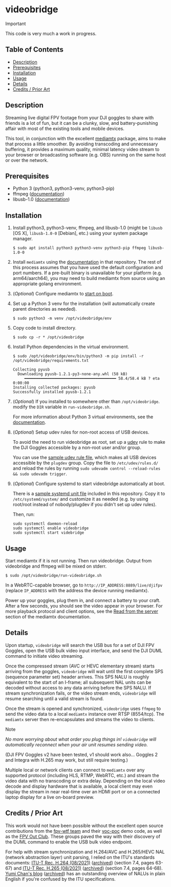 # videobridge

> [!IMPORTANT]
> This code is very much a work in progress.


## Table of Contents
* [Description](#description)
* [Prerequisites](#prerequisites)
* [Installation](#installation)
* [Usage](#usage)
* [Details](#details)
* [Credits / Prior Art](#credits--prior-art)


## Description

Streaming live digital FPV footage from your DJI goggles to share with friends
is a lot of fun, but it can be a clunky, slow, and battery-punishing affair
with most of the existing tools and mobile devices.

This tool, in conjunction with the excellent
[mediamtx](https://github.com/bluenviron/mediamtx) package, aims to make that 
process a little smoother.  By avoiding transcoding and unnecessary buffering, 
it provides a maximum quality, minimal latency video stream to your browser or
broadcasting software (e.g. OBS) running on the same host or over the network.


## Prerequisites

* Python 3 (python3, python3-venv, python3-pip)
* ffmpeg ([documentation](https://ffmpeg.org/documentation.html))
* libusb-1.0 ([documentation](https://libusb.info/))

## Installation

1. Install python3, python3-venv, ffmpeg, and libusb-1.0 (might be `libusb` [OS X], `libusb-1.0-0` [Debian], etc.) using your system package manager.

    `$ sudo apt install python3 python3-venv python3-pip ffmpeg libusb-1.0-0`

1. Install `mediamtx` using the [documentation](https://github.com/bluenviron/mediamtx#installation) in that repository.  The rest of this process assumes that you have used the default configuration and port numbers.  If a pre-built binary is unavailable for your platform (e.g. arm64/aarch64), you may need to build mediamtx from source using an appropriate golang environment.
1. (*Optional*) Configure mediamtx to [start on boot](https://github.com/bluenviron/mediamtx#start-on-boot).
1. Set up a Python 3 venv for the installation (will automatically create parent directories as needed).

    `$ sudo python3 -m venv /opt/videobridge/env`

1. Copy code to install directory.

    `$ sudo cp -r * /opt/videobridge`

1. Install Python dependencies in the virtual environment.

    `$ sudo /opt/videobridge/env/bin/python3 -m pip install -r /opt/videobridge/requirements.txt`

    ```
    Collecting pyusb
      Downloading pyusb-1.2.1-py3-none-any.whl (58 kB)
         ━━━━━━━━━━━━━━━━━━━━━━━━━━━━━━━━━━━━━━━━ 58.4/58.4 kB ? eta 0:00:00
    Installing collected packages: pyusb
    Successfully installed pyusb-1.2.1
    ```

1. (*Optional*) If you installed to somewhere other than `/opt/videobridge`.  modify the `DIR` variable in `run-videobridge.sh`.

    For more information about Python 3 virtual environments, see the
    [documentation](https://docs.python.org/3/library/venv.html).

1. (*Optional*) Setup udev rules for non-root access of USB devices.

    To avoid the need to run videobridge as root, set up a [udev](https://www.man7.org/linux/man-pages/man7/udev.7.html)
    rule to make the DJI Goggles accessible by a non-root user and/or group.

    You can use the [sample udev rule file](install/00-usb-permissions.rules), which makes all USB devices accessible by the `plugdev` group.
    Copy the file to `/etc/udev/rules.d/` and reload the rules by running `sudo udevadm control --reload-rules && sudo udevadm trigger`.

1. (*Optional*) Configure systemd to start videobridge automatically at boot.

    There is a [sample systemd unit file](install/videobridge.service) included in this repository.  Copy it to `/etc/systemd/system/` and
    customize it as needed (e.g. by using root/root instead of nobody/plugdev if you didn't set up udev rules).

    Then, run:

    ```
    sudo systemctl daemon-reload
    sudo systemctl enable videobridge
    sudo systemctl start videbridge
    ```

## Usage


Start mediamtx if it is not running.  Then run videobridge.
Output from videobridge and ffmpeg will be mixed on stderr.

    $ sudo /opt/videobridge/run-videobridge.sh

In a WebRTC-capable browser, go to `http://IP_ADDRESS:8889/live/djifpv`
(replace `IP_ADDRESS` with the address the device running mediamtx).

Power up your goggles, plug them in, and connect a battery to your craft.
After a few seconds, you should see the video appear in your browser.
For more playback protocol and client options, see the [Read from the server](https://github.com/bluenviron/mediamtx#read-from-the-server)
section of the mediamtx documentation.


## Details

Upon startup, `videobridge` will search the USB bus for a set of DJI FPV Goggles,
open the USB bulk video input interface, and send the DJI DUML command to
initiate video streaming.

Once the compressed stream (AVC or HEVC elementary stream) starts arriving from
the goggles, `videobridge` will wait until the first complete SPS (sequence
parameter set) header arrives.  This SPS NALU is roughly equivalent to the 
start of an I-frame; all subsequent NAL units can be decoded without access to
any data arriving before the SPS NALU.  If stream synchronization fails, or the
video stream ends, `videobridge` will resume searching until a valid stream is
found.

Once the stream is opened and synchronized, `videobridge` uses `ffmpeg` to
send the video data to a local `mediamtx` instance over RTSP (8554/tcp).
The `mediamtx` server then re-encapsulates and streams the video to clients.

> [!NOTE]
> *No more worrying about what order you plug things in!  `videobridge` will
> automatically reconnect when your air unit resumes sending video.*

(DJI FPV Goggles v2 have been tested, v1 should work also... Goggles 2 and
Integra with H.265 may work, but still require testing.)

Multiple local or network clients can connect to `mediamtx` over any supported
protocol (including HLS, RTMP, WebRTC, etc.) and stream the video data
with no transcoding or extra delay.  Depending on the local video decode and
display hardware that is available, a local client may even display the stream
in near real-time over an HDMI port or on a connected laptop display for a live
on-board preview.


## Credits / Prior Art

This work would not have been possible without the excellent open source
contributions from the [fpv-wtf team](https://github.com/fpv-wtf/) and their
[voc-poc](https://github.com/fpv-wtf/voc-poc/) demo code, as well as the
[FPV Out Club](https://github.com/fpvout).  These groups paved the way with
their discovery of the DUML command to enable the USB bulk video endpoint.

For help with stream synchronization and H.264/AVC and H.265/HEVC NAL (network
abstraction layer) unit parsing, I relied on the ITU's standards documents:
[ITU-T Rec. H.264 (08/2021)](https://www.itu.int/rec/dologin_pub.asp?lang=e&id=T-REC-H.264-202108-I!!PDF-E&type=items)
([archived](https://web.archive.org/web/20230424014548/https://www.itu.int/rec/dologin_pub.asp?lang=e&id=T-REC-H.264-202108-I!!PDF-E&type=items))
(section 7.4, pages 63-67) and
[ITU-T Rec. H.265 (08/2021)](https://www.itu.int/rec/dologin_pub.asp?lang=e&id=T-REC-H.265-202108-I!!PDF-E&type=items)
([archived](https://web.archive.org/web/20211118144215/https://www.itu.int/rec/dologin_pub.asp?lang=e&id=T-REC-H.265-202108-I!!PDF-E&type=items))
(section 7.4, pages 64-68).
[Yumi Chan's blog](https://yumichan.net/video-processing/video-compression/introduction-to-h264-nal-unit/)
([archived](https://web.archive.org/web/20230330054552/https://yumichan.net/video-processing/video-compression/introduction-to-h264-nal-unit/))
has an outstanding overview of NALUs in plain English if you're confused by
the ITU specifications.

